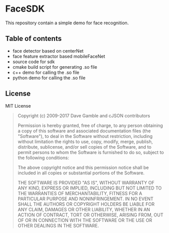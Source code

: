 # FaceSDK



This repository contain a simple demo for face recognition.



## Table of contents

- face detector based on centerNet
- face feature extractor based mobileFaceNet
- source code for sdk 
- cmake build script for generating .so file
- c++ demo for calling the .so file
-  python demo for calling the .so file

## License

MIT License

> Copyright (c) 2009-2017 Dave Gamble and cJSON contributors
>
> Permission is hereby granted, free of charge, to any person obtaining a copy of this software and associated documentation files (the "Software"), to deal in the Software without restriction, including without limitation the rights to use, copy, modify, merge, publish, distribute, sublicense, and/or sell copies of the Software, and to permit persons to whom the Software is furnished to do so, subject to the following conditions:
>
> The above copyright notice and this permission notice shall be included in all copies or substantial portions of the Software.
>
> THE SOFTWARE IS PROVIDED "AS IS", WITHOUT WARRANTY OF ANY KIND, EXPRESS OR IMPLIED, INCLUDING BUT NOT LIMITED TO THE WARRANTIES OF MERCHANTABILITY, FITNESS FOR A PARTICULAR PURPOSE AND NONINFRINGEMENT. IN NO EVENT SHALL THE AUTHORS OR COPYRIGHT HOLDERS BE LIABLE FOR ANY CLAIM, DAMAGES OR OTHER LIABILITY, WHETHER IN AN ACTION OF CONTRACT, TORT OR OTHERWISE, ARISING FROM, OUT OF OR IN CONNECTION WITH THE SOFTWARE OR THE USE OR OTHER DEALINGS IN THE SOFTWARE.

